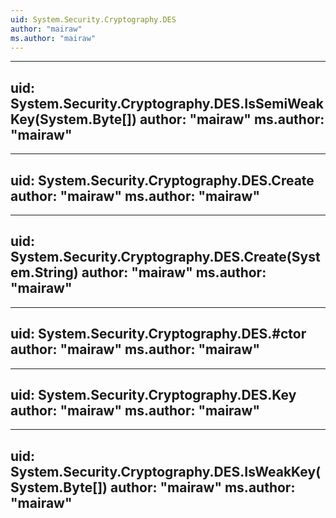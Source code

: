 ```yaml
---
uid: System.Security.Cryptography.DES
author: "mairaw"
ms.author: "mairaw"
---
```


---
uid: System.Security.Cryptography.DES.IsSemiWeakKey(System.Byte[])
author: "mairaw"
ms.author: "mairaw"
---

---
uid: System.Security.Cryptography.DES.Create
author: "mairaw"
ms.author: "mairaw"
---

---
uid: System.Security.Cryptography.DES.Create(System.String)
author: "mairaw"
ms.author: "mairaw"
---

---
uid: System.Security.Cryptography.DES.#ctor
author: "mairaw"
ms.author: "mairaw"
---

---
uid: System.Security.Cryptography.DES.Key
author: "mairaw"
ms.author: "mairaw"
---

---
uid: System.Security.Cryptography.DES.IsWeakKey(System.Byte[])
author: "mairaw"
ms.author: "mairaw"
---
